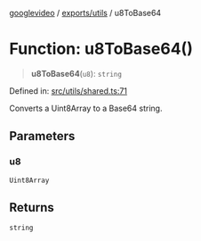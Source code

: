 [googlevideo](../../../README.md) / [exports/utils](../README.md) / u8ToBase64

# Function: u8ToBase64()

> **u8ToBase64**(`u8`): `string`

Defined in: [src/utils/shared.ts:71](https://github.com/LuanRT/googlevideo/blob/5b84100979befab767d819a9606dde964d469341/src/utils/shared.ts#L71)

Converts a Uint8Array to a Base64 string.

## Parameters

### u8

`Uint8Array`

## Returns

`string`
